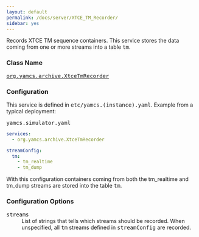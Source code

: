```yaml
---
layout: default
permalink: /docs/server/XTCE_TM_Recorder/
sidebar: yes
---
```


Records XTCE TM sequence containers. This service stores the data coming from one or more streams into a table <tt>tm</tt>.

### Class Name
[<tt>org.yamcs.archive.XtceTmRecorder</tt>](https://javadoc.io/page/org.yamcs/yamcs-core/latest/org/yamcs/archive/XtceTmRecorder.html)

### Configuration

This service is defined in <tt>etc/yamcs.(instance).yaml</tt>. Example from a typical deployment:

<pre class="r header">yamcs.simulator.yaml</pre>
```yaml
services:
  - org.yamcs.archive.XtceTmRecorder

streamConfig:
  tm:
    - tm_realtime
    - tm_dump
```

With this configuration containers coming from both the tm_realtime and tm_dump streams are stored into the table <tt>tm</tt>.

### Configuration Options

<dl>
  <dt><tt>streams</tt></dt>
  <dd>List of strings that tells which streams should be recorded. When unspecified, all <tt>tm</tt> streams defined in <tt>streamConfig</tt> are recorded.</dd>
</dl>
